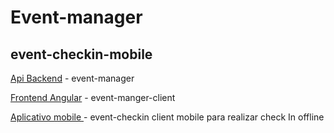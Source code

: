 # Event-manager

## event-checkin-mobile

[Api Backend](https://github.com/Magaiwer/event-manager) - event-manager

[Frontend Angular](https://github.com/Magaiwer/event-manager-client) - event-manger-client
 
[Aplicativo mobile ](https://github.com/Magaiwer/event-checkin-mobile) - event-checkin client mobile para realizar check In offline
